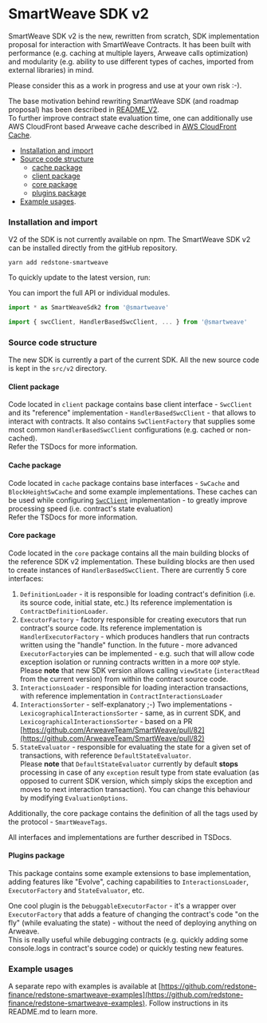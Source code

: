 # SmartWeave SDK v2

SmartWeave SDK v2 is the new, rewritten from scratch, SDK implementation proposal for interaction with SmartWeave Contracts.
It has been built with performance (e.g. caching at multiple layers, Arweave calls optimization)
and modularity (e.g. ability to use different types of caches, imported from external libraries) in mind.

Please consider this as a work in progress and use at your own risk :-).

The base motivation behind rewriting SmartWeave SDK (and roadmap proposal) has been described in [README_V2](README_v2.md).  
To further improve contract state evaluation time, one can additionally use AWS CloudFront based Arweave cache described in [AWS CloudFront Cache](https://github.com/redstone-finance/redstone-smartweave-contracts/blob/main/docs/CACHE.md).

- [Installation and import](#installation-and-import)
- [Source code structure](#source-code-structure)
    - [cache package](#cache-package)
    - [client package](#client-package)
    - [core package](#core-package)
    - [plugins package](#plugins-package)
- [Example usages](#example-usages).


### Installation and import
V2 of the SDK is not currently available on npm.
The SmartWeave SDK v2 can be installed directly from the gitHub repository.

`yarn add redstone-smartweave`

To quickly update to the latest version, run:

You can import the full API or individual modules.

```typescript
import * as SmartWeaveSdk2 from '@smartweave'
```

```typescript
import { swcClient, HandlerBasedSwcClient, ... } from '@smartweave'
```

### Source code structure
The new SDK is currently a part of the current SDK.
All the new source code is kept in the `src/v2` directory.

#### Client package
Code located in `client` package contains base client interface - `SwcClient` and its
"reference" implementation - `HandlerBasedSwcClient` - that allows to interact with contracts.
It also contains `SwClientFactory` that supplies some most common `HandlerBasedSwcClient` configurations (e.g. cached or non-cached).  
Refer the TSDocs for more information.

#### Cache package
Code located in `cache` package contains base interfaces - `SwCache` and `BlockHeightSwCache`
and some example implementations. These caches can be used while configuring [`SwcClient`](#swcclient-interface)
implementation - to greatly improve processing speed (i.e. contract's state evaluation)  
Refer the TSDocs for more information.

#### Core package
Code located in the `core` package contains all the main building blocks of the reference SDK v2 implementation.
These building blocks are then used to create instances of `HandlerBasedSwcClient`.
There are currently 5 core interfaces:
1. `DefinitionLoader` - it is responsible for loading contract's definition (i.e. its source code, initial state, etc.)
   Its reference implementation is `ContractDefinitionLoader`.
2. `ExecutorFactory` - factory responsible for creating executors that run contract's source code. Its reference implementation is
   `HandlerExecutorFactory` - which produces handlers that run contracts written using the "handle" function.
   In the future - more advanced `ExecutorFactory`ies can be implemented - e.g. such that will allow
   code exception isolation or running contracts written in a more `OOP` style.  
   Please **note** that new SDK version allows calling `viewState` (`interactRead` from the current version) from within the contract source code.
3. `InteractionsLoader` - responsible for loading interaction transactions, with reference implementation in `ContractInteractionsLoader`
4. `InteractionsSorter` - self-explanatory ;-) Two implementations - `LexicographicalInteractionsSorter` - same, as in
   current SDK, and `LexicographicalInteractionsSorter` - based on a PR [https://github.com/ArweaveTeam/SmartWeave/pull/82](https://github.com/ArweaveTeam/SmartWeave/pull/82)
5. `StateEvaluator` - responsible for evaluating the state for a given set of transactions, with reference `DefaultStateEvaluator`.  
   Please **note** that `DefaultStateEvaluator` currently by default **stops** processing in case of any `exception` result type from state evaluation (as opposed to
   current SDK version, which simply skips the exception and moves to next interaction transaction).
   You can change this behaviour by modifying `EvaluationOptions`.

Additionally, the core package contains the definition of all the tags used by the protocol - `SmartWeaveTags`.

All interfaces and implementations are further described in TSDocs.

#### Plugins package
This package contains some example extensions to base implementation, adding features like "Evolve", caching
capabilities to `InteractionsLoader`, `ExecutorFactory` and `StateEvaluator`, etc.

One cool plugin is the `DebuggableExecutorFactor` - it's a wrapper over `ExecutorFactory` that adds a feature
of changing the contract's code "on the fly" (while evaluating the state) - without the need of deploying anything on Arweave.  
This is really useful while debugging contracts (e.g. quickly adding some console.logs in contract's source code)
or quickly testing new features.

### Example usages
A separate repo with examples is available at [https://github.com/redstone-finance/redstone-smartweave-examples](https://github.com/redstone-finance/redstone-smartweave-examples).
Follow instructions in its README.md to learn more.
